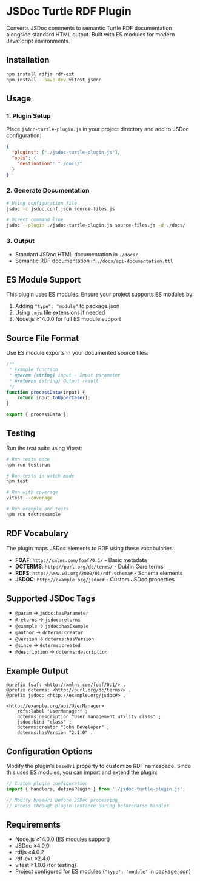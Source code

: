 # JSDoc Turtle RDF Plugin

Converts JSDoc comments to semantic Turtle RDF documentation alongside standard HTML output. Built with ES modules for modern JavaScript environments.

## Installation

```bash
npm install rdfjs rdf-ext
npm install --save-dev vitest jsdoc
```

## Usage

### 1. Plugin Setup

Place `jsdoc-turtle-plugin.js` in your project directory and add to JSDoc configuration:

```json
{
  "plugins": ["./jsdoc-turtle-plugin.js"],
  "opts": {
    "destination": "./docs/"
  }
}
```

### 2. Generate Documentation

```bash
# Using configuration file
jsdoc -c jsdoc.conf.json source-files.js

# Direct command line
jsdoc --plugin ./jsdoc-turtle-plugin.js source-files.js -d ./docs/
```

### 3. Output

- Standard JSDoc HTML documentation in `./docs/`
- Semantic RDF documentation in `./docs/api-documentation.ttl`

## ES Module Support

This plugin uses ES modules. Ensure your project supports ES modules by:

1. Adding `"type": "module"` to package.json
2. Using `.mjs` file extensions if needed
3. Node.js ≥14.0.0 for full ES module support

## Source File Format

Use ES module exports in your documented source files:

```javascript
/**
 * Example function
 * @param {string} input - Input parameter
 * @returns {string} Output result
 */
function processData(input) {
    return input.toUpperCase();
}

export { processData };
```

## Testing

Run the test suite using Vitest:

```bash
# Run tests once
npm run test:run

# Run tests in watch mode  
npm test

# Run with coverage
vitest --coverage

# Run example and tests
npm run test:example
```

## RDF Vocabulary

The plugin maps JSDoc elements to RDF using these vocabularies:

- **FOAF**: `http://xmlns.com/foaf/0.1/` - Basic metadata
- **DCTERMS**: `http://purl.org/dc/terms/` - Dublin Core terms
- **RDFS**: `http://www.w3.org/2000/01/rdf-schema#` - Schema elements
- **JSDOC**: `http://example.org/jsdoc#` - Custom JSDoc properties

## Supported JSDoc Tags

- `@param` → `jsdoc:hasParameter`
- `@returns` → `jsdoc:returns`
- `@example` → `jsdoc:hasExample`
- `@author` → `dcterms:creator`
- `@version` → `dcterms:hasVersion`
- `@since` → `dcterms:created`
- `@description` → `dcterms:description`

## Example Output

```turtle
@prefix foaf: <http://xmlns.com/foaf/0.1/> .
@prefix dcterms: <http://purl.org/dc/terms/> .
@prefix jsdoc: <http://example.org/jsdoc#> .

<http://example.org/api/UserManager>
    rdfs:label "UserManager" ;
    dcterms:description "User management utility class" ;
    jsdoc:kind "class" ;
    dcterms:creator "John Developer" ;
    dcterms:hasVersion "2.1.0" .
```

## Configuration Options

Modify the plugin's `baseUri` property to customize RDF namespace. Since this uses ES modules, you can import and extend the plugin:

```javascript
// Custom plugin configuration
import { handlers, definePlugin } from './jsdoc-turtle-plugin.js';

// Modify baseUri before JSDoc processing
// Access through plugin instance during beforeParse handler
```

## Requirements

- Node.js ≥14.0.0 (ES modules support)
- JSDoc ≥4.0.0
- rdfjs ≥4.0.2  
- rdf-ext ≥2.4.0
- vitest ≥1.0.0 (for testing)
- Project configured for ES modules (`"type": "module"` in package.json)
